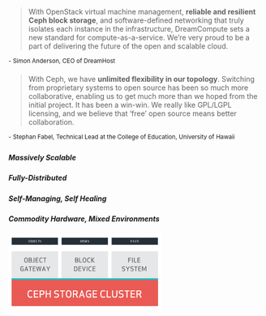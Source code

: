 <!-- .slide: data-background-image="images/cephdays-background-slides.jpg" data-background-size="contain" -->

> With OpenStack virtual machine management, <b>reliable and resilient
> Ceph block storage</b>, and software-defined networking that truly
> isolates each instance in the infrastructure, DreamCompute sets a
> new standard for compute-as-a-service. We’re very proud to be a
> part of delivering the future of the open and scalable cloud.

<sup> - Simon Anderson, CEO of DreamHost </sup> 


<!-- .slide: data-background-image="images/cephdays-background-slides.jpg" data-background-size="contain" -->

> With Ceph, we have <b>unlimited flexibility in our topology</b>. Switching from
> proprietary systems to open source has been so much more collaborative,
> enabling us to get much more than we hoped from the initial project. It
> has been a win-win. We really like GPL/LGPL licensing, and we believe that
> ‘free’ open source means better collaboration.

<sup>- Stephan Fabel, Technical Lead at the College of Education, University of Hawaii</sup>


<!-- .slide: data-background-image="images/cephdays-background-slides.jpg" data-background-size="contain" -->
##### Massively Scalable
##### Fully-Distributed
##### Self-Managing, Self Healing
##### Commodity Hardware, Mixed Environments

<div>
  <img src="images/ceph-overview.png" width="60%" alt="Ceph Overview">
</div>
